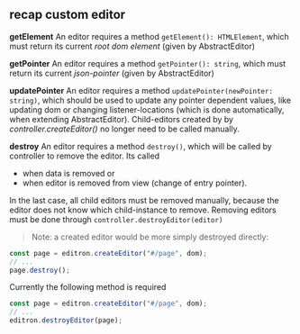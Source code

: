 ## recap custom editor



**getElement** 
An editor requires a method `getElement(): HTMLElement`, which must return its current _root dom element_
(given by AbstractEditor)


**getPointer** 
An editor requires a method `getPointer(): string`, which must return its current _json-pointer_
(given by AbstractEditor)


**updatePointer** 
An editor requires a method `updatePointer(newPointer: string)`, which should be used to update any pointer dependent values, like updating dom or changing listener-locations (which is done automatically, when extending AbstractEditor). Child-editors created by by _controller.createEditor()_ no longer need to be called manually.


**destroy** 
An editor requires a method `destroy()`, which will be called by controller to remove the editor. Its called

- when data is removed or
- when editor is removed from view (change of entry pointer). 

In the last case, all child editors must be removed manually, because the editor does not know which child-instance to remove. Removing editors must be done through `controller.destroyEditor(editor)`

> Note: a created editor would be more simply destroyed directly:

```js
const page = editron.createEditor("#/page", dom);
// ...
page.destroy();
```

Currently the following method is required

```js
const page = editron.createEditor("#/page", dom);
// ...
editron.destroyEditor(page);
```

